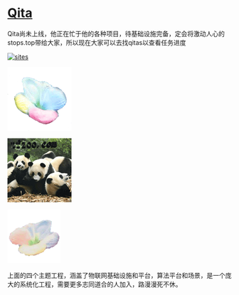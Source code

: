﻿# [Qita](https://github.com/Qita/qita) 

Qita尚未上线，他正在忙于他的各种项目，待基础设施完备，定会将激动人心的stops.top带给大家，所以现在大家可以去找qitas以查看任务进度

[![sites](pic/OS-Q.png.png)](http://www.OS-Q.com)

[![sites](pic/mcuyun.png)](http://www.mcuyun.com)

[![sites](pic/tfzoo.png)](http://www.tfzoo.com)

[![sites](pic/litelife.png)](http://www.litelife.cc)


上面的四个主题工程，涵盖了物联网基础设施和平台，算法平台和场景，是一个庞大的系统化工程，需要更多志同道合的人加入，路漫漫死不休。